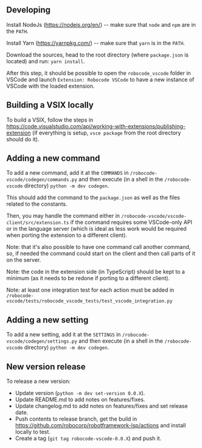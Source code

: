 
Developing
-----------

Install NodeJs (https://nodejs.org/en/) -- make sure that `node` and `npm` are in the `PATH`.

Install Yarn (https://yarnpkg.com/) -- make sure that `yarn` is in the `PATH`.

Download the sources, head to the root directory (where `package.json` is located)
and run: `yarn install`.

After this step, it should be possible to open the `robocode_vscode` folder in VSCode and launch
`Extension: Robocode VSCode` to have a new instance of VSCode with the loaded extension.


Building a VSIX locally
------------------------

To build a VSIX, follow the steps in https://code.visualstudio.com/api/working-with-extensions/publishing-extension
(if everything is setup, `vsce package` from the root directory should do it).


Adding a new command
---------------------

To add a new command, add it at the `COMMANDS` in `/robocode-vscode/codegen/commands.py` and then execute
(in a shell in the `/robocode-vscode` directory) `python -m dev codegen`.

This should add the command to the `package.json` as well as the files related to the constants.

Then, you may handle the command either in `/robocode-vscode/vscode-client/src/extension.ts` if the
command requires some VSCode-only API or in the language server (which is ideal as less work would
be required when porting the extension to a different client).

Note: that it's also possible to have one command call another command, so, if needed the command could start
on the client and then call parts of it on the server.

Note: the code in the extension side (in TypeScript) should be kept to a minimum (as it needs to be
redone if porting to a different client).

Note: at least one integration test for each action must be added in 
`/robocode-vscode/tests/robocode_vscode_tests/test_vscode_integration.py`


Adding a new setting
---------------------

To add a new setting, add it at the `SETTINGS` in `/robocode-vscode/codegen/settings.py` and then execute
(in a shell in the `/robocode-vscode` directory) `python -m dev codegen`.

New version release
--------------------

To release a new version:

- Update version (`python -m dev set-version 0.0.X`).
- Update README.md to add notes on features/fixes.
- Update changelog.md to add notes on features/fixes and set release date.
- Push contents to release branch, get the build in https://github.com/robocorp/robotframework-lsp/actions and install locally to test.
- Create a tag (`git tag robocode-vscode-0.0.X`) and push it.